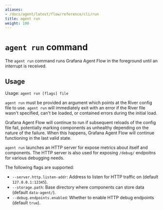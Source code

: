 ```yaml
---
aliases:
- /docs/agent/latest/flow/reference/cli/run
title: agent run
weight: 100
---
```


# `agent run` command

The `agent run` command runs Grafana Agent Flow in the foreground until an
interrupt is received.

## Usage

Usage: `agent run [flags] file`

`agent run` must be provided an argument which points at the River config file
to use. `agent run` will immediately exit with an error if the River file
wasn't specified, can't be loaded, or contained errors during the initial load.

Grafana Agent Flow will continue to run if subsequent reloads of the config
file fail, potentially marking components as unhealthy depending on the nature
of the failure. When this happens, Grafana Agent Flow will continue functioning
in the last valid state.

`agent run` launches an HTTP server for expose metrics about itself and
components. The HTTP server is also used for exposing `/debug/` endpoitns for
various debugging needs.

The following flags are supported:

* `--server.http.listen-addr`: Address to listen for HTTP traffic on (default `127.0.0.1:12345`).
* `--storage.path`: Base directory where components can store data (default `data-agent/`).
* `--debug.endpoints.enabled`: Whether to enable HTTP debug endpoints (default `true`).
